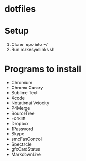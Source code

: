 dotfiles
========

# Setup

1. Clone repo into ~/
2. Run makesymlinks.sh


# Programs to install

* Chromium
* Chrome Canary
* Sublime Text
* Xcode
* Notational Velocity
* P4Merge
* SourceTree
* Forklift
* Dropbox
* 1Password
* Skype
* smcFanControl
* Spectacle
* gfxCardStatus
* MarkdownLive
